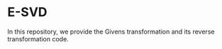 # E-SVD

In this repository, we provide the Givens transformation and its reverse transformation code.
